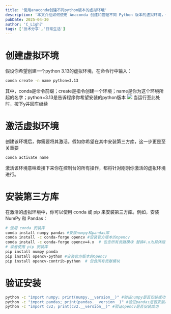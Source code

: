 ```yaml
---
title: '使用anaconda创建不同python版本的虚拟环境'
description: '本文介绍如何使用 Anaconda 创建和管理不同 Python 版本的虚拟环境，包括环境的创建、激活、第三方库的安装及验证方法，帮助用户高效进行 Python 开发与测试。'
pubDate: 2025-04-30
author: 'C_L1gh7'
tags: ['技术分享','日常生活']
---
```

# 创建虚拟环境
假设你希望创建一个python 3.13的虚拟环境，在命令行中输入：

```bash
conda create -n name python=3.13
```
其中，conda是命令前缀；create是指令创建一个环境；name是你为这个环境所起的名字；python=3.13是告诉程序你希望安装的python版本
![](/My_blog/pictures/posts/conda-env/6240fed7fd5049c7ba6ccabd5cce97c3.png)
当运行至此处时，按下y并回车继续
# 激活虚拟环境
创建该环境后，你需要将其激活。假如你希望在其中安装第三方库，这一步更是至关重要

```bash
conda activate name
```
激活该环境意味着接下来你在控制台的所有操作，都将针对刚刚你激活的虚拟环境进行。
# 安装第三方库
在激活的虚拟环境中，你可以使用 conda 或 pip 来安装第三方库。例如，安装 NumPy 和 Pandas：

```bash
# 使用 conda 安装库
conda install numpy pandas #安装numpy和pandas库
conda install -c conda-forge opencv #安装官方版本的opencv
conda install -c conda-forge opencv=4.x  # 包含所有贡献模块 替换4.x为具体版本号
# 或者使用 pip 安装库
pip install numpy panda
pip install opencv-python #安装官方版本的opencv
pip install opencv-contrib-python  # 包含所有贡献模块
```
# 验证安装

```bash
python -c "import numpy; print(numpy.__version__)" #验证numpy是否安装成功
python -c "import pandas; print(pandas.__version__)" #验证pandas是否安装成功
python -c "import cv2; print(cv2.__version__)" #验证opencv是否安装成功
```
